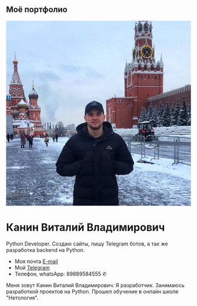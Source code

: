 ## Моё портфолио 

![photo_2023-11-18_14-17-12.jpg](img%2Fphoto_2023-11-18_14-17-12.jpg)
# Канин Виталий Владимирович

Python Developer. Создаю сайты, пишу Telegram ботов, 
а так же разработка backend на Python. 

* Моя почта [E-mail](kaninv1611997@mail.ru)
* Мой [Telegram](https://t.me/vitaliy_kanin)
* Телефон, whatsApp: 89889584555 	&#9990; 

Меня зовут Канин Виталий Владимирович. Я разработчик. Занимаюсь разработкой проектов на Python. Прошел обучение в онлайн школе "Нетология".


